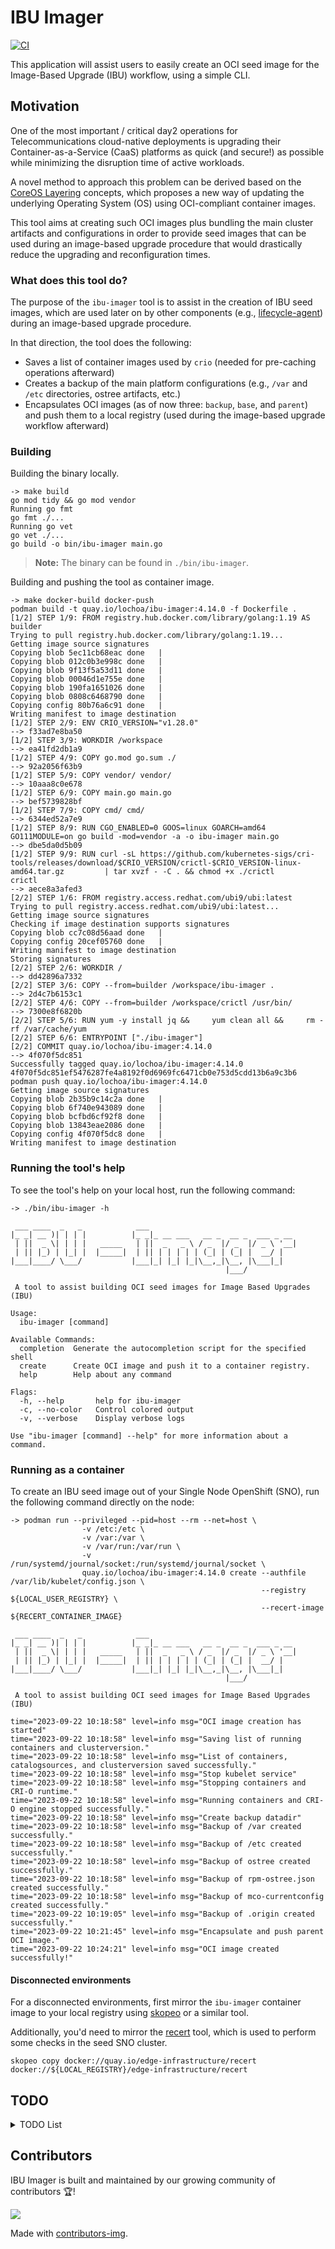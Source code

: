 # IBU Imager

[![CI](https://github.com/leo8a/ibu-imager/actions/workflows/pull_request_workflow.yml/badge.svg)](https://github.com/leo8a/ibu-imager/actions/workflows/pull_request_workflow.yml)

This application will assist users to easily create an OCI seed image for the Image-Based Upgrade (IBU) workflow, using 
a simple CLI.

## Motivation

One of the most important / critical day2 operations for Telecommunications cloud-native deployments is upgrading their
Container-as-a-Service (CaaS) platforms as quick (and secure!) as possible while minimizing the disruption time of 
active workloads.

A novel method to approach this problem can be derived based on the
[CoreOS Layering](https://github.com/coreos/enhancements/blob/main/os/coreos-layering.md) concepts, which proposes a 
new way of updating the underlying Operating System (OS) using OCI-compliant container images.

This tool aims at creating such OCI images plus bundling the main cluster artifacts and configurations in order to 
provide seed images that can be used during an image-based upgrade procedure that would drastically reduce the 
upgrading and reconfiguration times.  

### What does this tool do?

The purpose of the `ibu-imager` tool is to assist in the creation of IBU seed images, which are used later on by 
other components (e.g., [lifecycle-agent](https://github.com/openshift-kni/lifecycle-agent)) during an image-based 
upgrade procedure.

In that direction, the tool does the following: 

- Saves a list of container images used by `crio` (needed for pre-caching operations afterward)
- Creates a backup of the main platform configurations (e.g., `/var` and `/etc` directories, ostree artifacts, etc.)
- Encapsulates OCI images (as of now three: `backup`, `base`, and `parent`) and push them to a local registry (used 
during the image-based upgrade workflow afterward)

### Building

Building the binary locally.

```shell
-> make build 
go mod tidy && go mod vendor
Running go fmt
go fmt ./...
Running go vet
go vet ./...
go build -o bin/ibu-imager main.go
```

> **Note:** The binary can be found in `./bin/ibu-imager`.

Building and pushing the tool as container image.

```shell
-> make docker-build docker-push
podman build -t quay.io/lochoa/ibu-imager:4.14.0 -f Dockerfile .
[1/2] STEP 1/9: FROM registry.hub.docker.com/library/golang:1.19 AS builder
Trying to pull registry.hub.docker.com/library/golang:1.19...
Getting image source signatures
Copying blob 5ec11cb68eac done   | 
Copying blob 012c0b3e998c done   | 
Copying blob 9f13f5a53d11 done   | 
Copying blob 00046d1e755e done   | 
Copying blob 190fa1651026 done   | 
Copying blob 0808c6468790 done   | 
Copying config 80b76a6c91 done   | 
Writing manifest to image destination
[1/2] STEP 2/9: ENV CRIO_VERSION="v1.28.0"
--> f33ad7e8ba50
[1/2] STEP 3/9: WORKDIR /workspace
--> ea41fd2db1a9
[1/2] STEP 4/9: COPY go.mod go.sum ./
--> 92a2056f63b9
[1/2] STEP 5/9: COPY vendor/ vendor/
--> 10aaa8c0e678
[1/2] STEP 6/9: COPY main.go main.go
--> bef5739828bf
[1/2] STEP 7/9: COPY cmd/ cmd/
--> 6344ed52a7e9
[1/2] STEP 8/9: RUN CGO_ENABLED=0 GOOS=linux GOARCH=amd64 GO111MODULE=on go build -mod=vendor -a -o ibu-imager main.go
--> dbe5da0d5b09
[1/2] STEP 9/9: RUN curl -sL https://github.com/kubernetes-sigs/cri-tools/releases/download/$CRIO_VERSION/crictl-$CRIO_VERSION-linux-amd64.tar.gz         | tar xvzf - -C . && chmod +x ./crictl
crictl
--> aece8a3afed3
[2/2] STEP 1/6: FROM registry.access.redhat.com/ubi9/ubi:latest
Trying to pull registry.access.redhat.com/ubi9/ubi:latest...
Getting image source signatures
Checking if image destination supports signatures
Copying blob cc7c08d56aad done   | 
Copying config 20cef05760 done   | 
Writing manifest to image destination
Storing signatures
[2/2] STEP 2/6: WORKDIR /
--> dd42896a7332
[2/2] STEP 3/6: COPY --from=builder /workspace/ibu-imager .
--> 2d4c7b6153c1
[2/2] STEP 4/6: COPY --from=builder /workspace/crictl /usr/bin/
--> 7300e8f6820b
[2/2] STEP 5/6: RUN yum -y install jq &&     yum clean all &&     rm -rf /var/cache/yum
[2/2] STEP 6/6: ENTRYPOINT ["./ibu-imager"]
[2/2] COMMIT quay.io/lochoa/ibu-imager:4.14.0
--> 4f070f5dc851
Successfully tagged quay.io/lochoa/ibu-imager:4.14.0
4f070f5dc851ef5476287fe4a8192f0d6969fc6471cb0e753d5cdd13b6a9c3b6
podman push quay.io/lochoa/ibu-imager:4.14.0
Getting image source signatures
Copying blob 2b35b9c14c2a done   | 
Copying blob 6f740e943089 done   | 
Copying blob bcfbd6cf92f8 done   | 
Copying blob 13843eae2086 done   | 
Copying config 4f070f5dc8 done   | 
Writing manifest to image destination
```

### Running the tool's help

To see the tool's help on your local host, run the following command:

```shell
-> ./bin/ibu-imager -h

 ___ ____  _   _            ___                                 
|_ _| __ )| | | |          |_ _|_ __ ___   __ _  __ _  ___ _ __ 
 | ||  _ \| | | |   _____   | ||  _   _ \ / _  |/ _  |/ _ \ '__|
 | || |_) | |_| |  |_____|  | || | | | | | (_| | (_| |  __/ |
|___|____/ \___/           |___|_| |_| |_|\__,_|\__, |\___|_|
                                                |___/

 A tool to assist building OCI seed images for Image Based Upgrades (IBU)

Usage:
  ibu-imager [command]

Available Commands:
  completion  Generate the autocompletion script for the specified shell
  create      Create OCI image and push it to a container registry.
  help        Help about any command

Flags:
  -h, --help       help for ibu-imager
  -c, --no-color   Control colored output
  -v, --verbose    Display verbose logs

Use "ibu-imager [command] --help" for more information about a command.
```

### Running as a container

To create an IBU seed image out of your Single Node OpenShift (SNO), run the following command directly on the node:

```shell
-> podman run --privileged --pid=host --rm --net=host \
				-v /etc:/etc \
 				-v /var:/var \
 				-v /var/run:/var/run \
 				-v /run/systemd/journal/socket:/run/systemd/journal/socket \
 				quay.io/lochoa/ibu-imager:4.14.0 create --authfile /var/lib/kubelet/config.json \
 				                                        --registry ${LOCAL_USER_REGISTRY} \
 				                                        --recert-image ${RECERT_CONTAINER_IMAGE}

 ___ ____  _   _            ___                                 
|_ _| __ )| | | |          |_ _|_ __ ___   __ _  __ _  ___ _ __ 
 | ||  _ \| | | |   _____   | ||  _   _ \ / _  |/ _  |/ _ \ '__|
 | || |_) | |_| |  |_____|  | || | | | | | (_| | (_| |  __/ |
|___|____/ \___/           |___|_| |_| |_|\__,_|\__, |\___|_|
                                                |___/

 A tool to assist building OCI seed images for Image Based Upgrades (IBU)
	
time="2023-09-22 10:18:58" level=info msg="OCI image creation has started"
time="2023-09-22 10:18:58" level=info msg="Saving list of running containers and clusterversion."
time="2023-09-22 10:18:58" level=info msg="List of containers, catalogsources, and clusterversion saved successfully."
time="2023-09-22 10:18:58" level=info msg="Stop kubelet service"
time="2023-09-22 10:18:58" level=info msg="Stopping containers and CRI-O runtime."
time="2023-09-22 10:18:58" level=info msg="Running containers and CRI-O engine stopped successfully."
time="2023-09-22 10:18:58" level=info msg="Create backup datadir"
time="2023-09-22 10:18:58" level=info msg="Backup of /var created successfully."
time="2023-09-22 10:18:58" level=info msg="Backup of /etc created successfully."
time="2023-09-22 10:18:58" level=info msg="Backup of ostree created successfully."
time="2023-09-22 10:18:58" level=info msg="Backup of rpm-ostree.json created successfully."
time="2023-09-22 10:18:58" level=info msg="Backup of mco-currentconfig created successfully."
time="2023-09-22 10:19:05" level=info msg="Backup of .origin created successfully."
time="2023-09-22 10:21:45" level=info msg="Encapsulate and push parent OCI image."
time="2023-09-22 10:24:21" level=info msg="OCI image created successfully!"
```

#### Disconnected environments

For a disconnected environments, first mirror the `ibu-imager` container image to your local registry using 
[skopeo](https://github.com/containers/skopeo) or a similar tool.

Additionally, you'd need to mirror the [recert](https://github.com/rh-ecosystem-edge/recert) tool, which is used to 
perform some checks in the seed SNO cluster.

```shell
skopeo copy docker://quay.io/edge-infrastructure/recert docker://${LOCAL_REGISTRY}/edge-infrastructure/recert
```

## TODO

<details>
  <summary>TODO List</summary>

- [ ] Refactor wrapped bash commands (e.g., rpm-ostree commands) with stable go-bindings and/or libraries
- [ ] Fix all code TODO comments

</details>

## Contributors

IBU Imager is built and maintained by our growing community of contributors 🏆!

<a href="https://github.com/leo8a/ibu-imager/graphs/contributors">
  <img src="https://contrib.rocks/image?repo=leo8a/ibu-imager" />
</a>

Made with [contributors-img](https://contrib.rocks).

